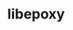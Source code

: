 ---
title: "libepoxy"
layout: cache
categories: [package, develop-2024-08-04]
meta: {"versions": ["1.4.3"], "compilers": ["oneapi@=2024.2.0"], "oss": ["ubuntu22.04"], "platforms": ["linux"], "targets": ["x86_64_v3"], "stacks": ["e4s-oneapi", "root"], "num_specs": 1, "num_specs_by_stack": {"root": 1, "e4s-oneapi": 1}}
spec_details: [{"hash": "heiu2b3vd7uwmtfivw7mxxq6kmglxfij", "compiler": "oneapi@=2024.2.0", "versions": ["1.4.3"], "os": "ubuntu22.04", "platform": "linux", "target": "x86_64_v3", "variants": ["build_system=autotools", "+glx"], "stacks": ["root", "e4s-oneapi"], "size": "-", "tarball": "https://binaries.spack.io/releases/develop-2024-08-04/build_cache/linux-ubuntu22.04-x86_64_v3/oneapi-2024.2.0/libepoxy-1.4.3/linux-ubuntu22.04-x86_64_v3-oneapi-2024.2.0-libepoxy-1.4.3-heiu2b3vd7uwmtfivw7mxxq6kmglxfij.spack"}]
---